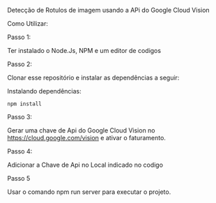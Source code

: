 Detecção de Rotulos de imagem usando a APi do Google Cloud Vision


Como Utilizar:

Passo 1:

Ter instalado o Node.Js, NPM e um editor de codigos

Passo 2:

Clonar esse repositório e instalar as dependências a seguir:

Instalando dependências:

```npm install```

Passo 3:

Gerar uma chave de Api do Google Cloud Vision no https://cloud.google.com/vision e ativar o faturamento.

Passo 4:

Adicionar a Chave de Api no Local indicado no codigo

Passo 5

Usar o comando npm run server para executar o projeto.






